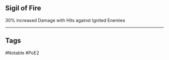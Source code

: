 ## Sigil of Fire
30% increased Damage with Hits against Ignited Enemies

---
## Tags
#Notable
#PoE2
